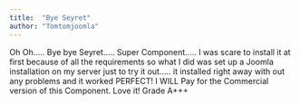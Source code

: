 ```yaml
---
title:  "Bye Seyret"
author: "Tomtomjoomla"
---
```

Oh Oh..... Bye bye Seyret..... Super Component..... I was scare to install it at first because of all the requirements so what I did was set up a Joomla installation on my server just to try it out..... it installed right away with out any problems and it worked PERFECT! I WILL Pay for the Commercial version of this Component. Love it! Grade A+++